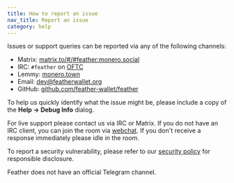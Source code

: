 ```yaml
---
title: How to report an issue
nav_title: Report an issue
category: help
---
```


Issues or support queries can be reported via any of the following channels:

- Matrix: [matrix.to/#/#feather:monero.social](https://matrix.to/#/#feather:monero.social)
- IRC: `#feather` on [OFTC](https://www.oftc.net/)
- Lemmy: [monero.town](https://monero.town)
- Email: [dev@featherwallet.org](mailto:dev@featherwallet.org)
- GitHub: [github.com/feather-wallet/feather](https://github.com/feather-wallet/feather)

To help us quickly identify what the issue might be, please include a copy of the **Help → Debug Info** dialog.

For live support please contact us via IRC or Matrix. If you do not have an IRC client, you can join the room via [webchat](https://webchat.oftc.net/). If you don't receive a response immediately please idle in the room. 

To report a security vulnerability, please refer to our [security policy](https://github.com/feather-wallet/feather/blob/master/SECURITY.md) for responsible disclosure.

Feather does not have an official Telegram channel.